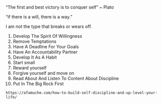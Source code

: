 
“The first and best victory is to conquer self” ~ Plato

“if there is a will, there is a way.” 

I am not the type that breaks or wears off.


1. Develop The Spirit Of Willingness
2. Remove Temptations
3. Have A Deadline For Your Goals
4. Have An Accountability Partner
5. Develop It As A Habit
6. Start small
7. Reward yourself 
8. Forgive yourself and move on
9. Read About And Listen To Content About Discipline
10. Put In The Big Rock First



```
https://afamuche.com/how-to-build-self-discipline-and-up-level-your-life/
```